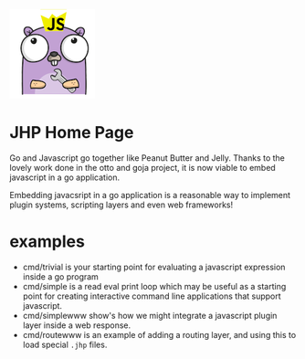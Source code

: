 ![](assets/gogohper-logo.png)

# JHP Home Page

Go and Javascript go together like Peanut Butter and Jelly. Thanks to the lovely work done in the otto and goja project, it is now viable to embed javascript in a go application.

Embedding javacsript in a go application is a reasonable way to implement plugin systems, scripting layers and even web frameworks!

# examples

- cmd/trivial is your starting point for evaluating a javascript expression inside a go program
- cmd/simple is a read eval print loop which may be useful as a starting point for creating interactive command line applications that support javascript.
- cmd/simplewww show's how we might integrate a javascript plugin layer inside a web response.
- cmd/routewww is an example of adding a routing layer, and using this to load special `.jhp` files. 

